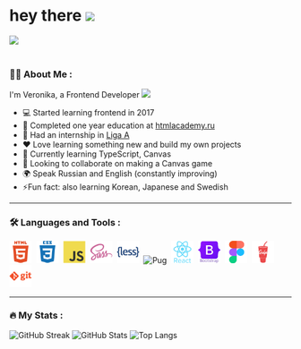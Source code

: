 <h1>
  hey there
  <img src="https://media.giphy.com/media/hvRJCLFzcasrR4ia7z/giphy.gif" width="30px"/>
</h1>

<div id="header">
  <img src="https://media.giphy.com/media/aIJDrOomj81MQZz2uO/giphy.gif" width="200"/>
</div>
<div>
  <img src="https://komarev.com/ghpvc/?username=JepardMay&style=flat-square&color=yellow" alt=""/>
</div>

### :woman_technologist: About Me :
I'm Veronika, a Frontend Developer <img src="https://media.giphy.com/media/WUlplcMpOCEmTGBtBW/giphy.gif" width="30">

- 💻 Started learning frontend in 2017
- 🔎 Completed one year education at [htmlacademy.ru](https://htmlacademy.ru/profession/frontender)
- 🏢 Had an internship in [Liga A](https://ligaa.agency/)
- ❤️ Love learning something new and build my own projects
- 🌱 Currently learning TypeScript, Canvas
- 👯 Looking to collaborate on making a Canvas game
- 🌍︎ Speak Russian and English (constantly improving)
- ⚡Fun fact: also learning Korean, Japanese and Swedish

---

### :hammer_and_wrench: Languages and Tools :
<div id="tools">
  <img src="https://github.com/devicons/devicon/blob/master/icons/html5/html5-plain-wordmark.svg" title="HTML5" alt="HTML5" width="40" height="40"/>&nbsp;
  <img src="https://github.com/devicons/devicon/blob/master/icons/css3/css3-plain-wordmark.svg" title="CSS3" alt="CSS3" width="40" height="40"/>&nbsp;
  <img src="https://github.com/devicons/devicon/blob/master/icons/javascript/javascript-original.svg" title="JavaScript" alt="JavaScript" width="40" height="40"/>&nbsp;
  <img src="https://github.com/devicons/devicon/blob/master/icons/sass/sass-original.svg" title="Sass" alt="Sass" width="40" height="40"/>&nbsp;
  <img src="https://github.com/devicons/devicon/blob/master/icons/less/less-plain-wordmark.svg" title="Less" alt="Less" width="40" height="40"/>&nbsp;
  <img src="https://github.com/pugjs/pug-logo/blob/master/SVG/pug-final-logo-_-colour-128.svg" title="Pug" alt="Pug" width="40" height="40"/>&nbsp;
  <img src="https://github.com/devicons/devicon/blob/master/icons/react/react-original-wordmark.svg" title="React" alt="React" width="40" height="40"/>&nbsp;
  <img src="https://github.com/devicons/devicon/blob/master/icons/bootstrap/bootstrap-original-wordmark.svg" title="Bootstrap" alt="Bootstrap" width="40" height="40"/>&nbsp;
  <img src="https://github.com/devicons/devicon/blob/master/icons/figma/figma-original.svg" title="Figma" alt="Figma" width="40" height="40"/>&nbsp;
  <img src="https://github.com/devicons/devicon/blob/master/icons/gulp/gulp-plain.svg" title="Gulp" alt="Gulp " width="40" height="40"/>&nbsp;
  <img src="https://github.com/devicons/devicon/blob/master/icons/git/git-plain-wordmark.svg" title="Git" alt="Git" width="40" height="40"/>
</div>

---

### :fire: My Stats :
<img src="https://streak-stats.demolab.com?user=JepardMay&theme=radical&date_format=j%20M%5B%20Y%5D&exclude_days=Sun%2CSat" title="GitHub Streak" alt="GitHub Streak"/>

<img src="https://github-readme-stats-navy-psi.vercel.app/api?username=JepardMay&show_icons=true&theme=radical&include_all_commits=true&count_private=true" title="GitHub Stats" alt="GitHub Stats"/>

<img src="https://github-readme-stats-navy-psi.vercel.app/api/top-langs/?username=JepardMay&theme=radical&layout=compact" title="Top Langs" alt="Top Langs"/>
<!--
**JepardMay/JepardMay** is a ✨ _special_ ✨ repository because its `README.md` (this file) appears on your GitHub profile.
-->
